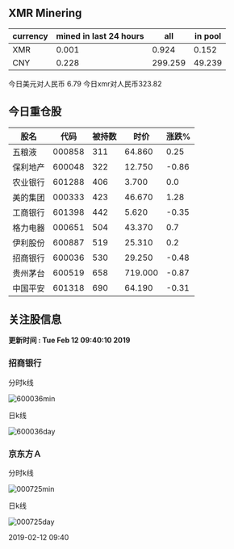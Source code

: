 ## XMR Minering

|currency|mined in last 24 hours|all|in pool|
|---|---|---|---|
|XMR|0.001|0.924|0.152|
|CNY|0.228|299.259|49.239|

今日美元对人民币 6.79	今日xmr对人民币323.82


## 今日重仓股 

|股名|代码|被持数|时价|涨跌%|
|---|---|---|---|---|
|五粮液|000858|311|64.860|0.25|
|保利地产|600048|322|12.750|-0.86|
|农业银行|601288|406|3.700|0.0|
|美的集团|000333|423|46.670|1.28|
|工商银行|601398|442|5.620|-0.35|
|格力电器|000651|504|43.370|0.7|
|伊利股份|600887|519|25.310|0.2|
|招商银行|600036|530|29.250|-0.48|
|贵州茅台|600519|658|719.000|-0.87|
|中国平安|601318|690|64.190|-0.31|

## 关注股信息
**更新时间 : Tue Feb 12 09:40:10 2019**
### 招商银行 
分时k线

![600036min](http://image.sinajs.cn/newchart/min/n/sh600036.gif)

日k线

![600036day](http://image.sinajs.cn/newchart/daily/n/sh600036.gif)

### 京东方Ａ 
分时k线

![000725min](http://image.sinajs.cn/newchart/min/n/sz000725.gif)

日k线

![000725day](http://image.sinajs.cn/newchart/daily/n/sz000725.gif)

2019-02-12 09:40